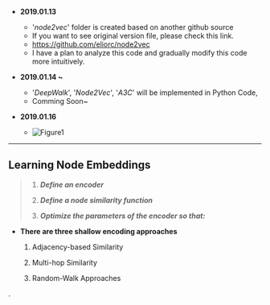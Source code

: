 - __2019.01.13__
    - '_node2vec_' folder is created based on another github source
    - If you want to see original version file, please check this link.
    - https://github.com/eliorc/node2vec
    - I have a plan to analyze this code and gradually modify this code more intuitively. 
    
- __2019.01.14 ~__
    - '_DeepWalk_', '_Node2Vec_', '_A3C_' will be implemented in Python Code, 
    -  Comming Soon~

- __2019.01.16__
    -  ![Figure1]( /Users/taehongmoon/Desktop/Research/Graph_Embedding.png )
     
***

<h2> Learning Node Embeddings</h2>

> 1. ___Define an encoder___
>
> 2. ___Define a node similarity function___
>
> 3. ___Optimize the parameters of the encoder so that:___

- __There are three shallow encoding approaches__
    
    1. Adjacency-based Similarity
    
    2. Multi-hop Similarity
    
    3. Random-Walk Approaches
  

.
    